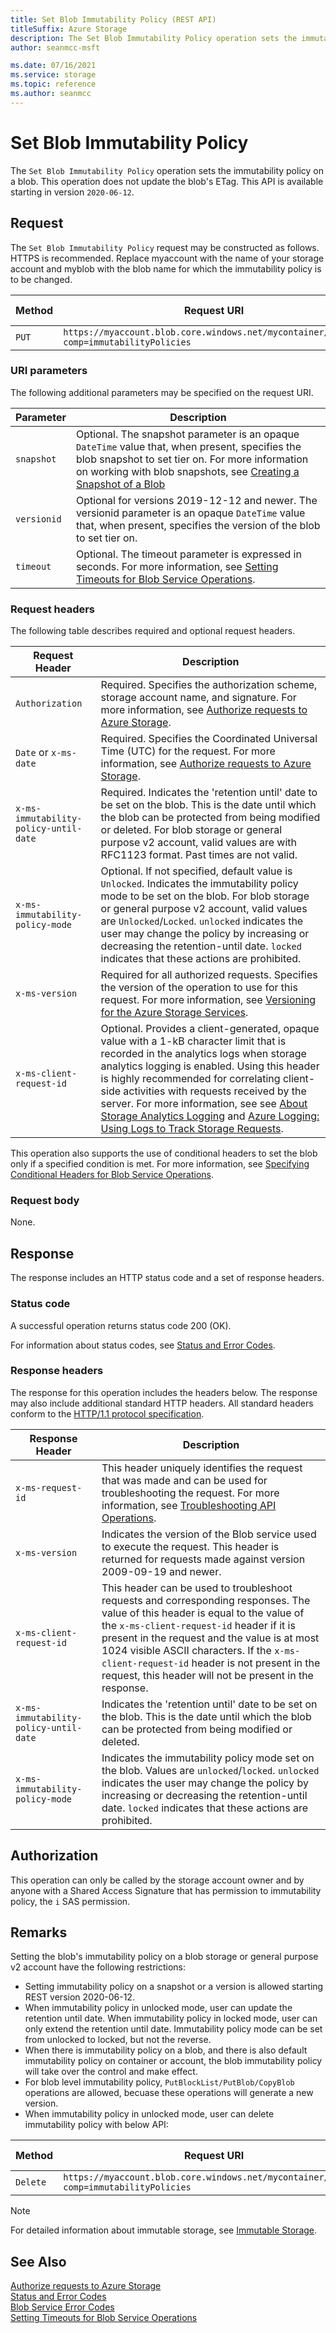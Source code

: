 ```yaml
---
title: Set Blob Immutability Policy (REST API)
titleSuffix: Azure Storage
description: The Set Blob Immutability Policy operation sets the immutability policy on a blob.
author: seanmcc-msft

ms.date: 07/16/2021
ms.service: storage
ms.topic: reference
ms.author: seanmcc
---
```


# Set Blob Immutability Policy

The `Set Blob Immutability Policy` operation sets the immutability policy on a blob. This operation does not update the blob's ETag.  This API is available starting in version `2020-06-12`.

## Request
The `Set Blob Immutability Policy` request may be constructed as follows. HTTPS is recommended. Replace myaccount with the name of your storage account and myblob with the blob name for which the immutability policy is to be changed.

|Method|Request URI|HTTP Version|
|------------|-----------------|------------------|
|`PUT`|`https://myaccount.blob.core.windows.net/mycontainer/myblob?comp=immutabilityPolicies`|HTTP/1.1| 

### URI parameters
The following additional parameters may be specified on the request URI.

|Parameter|Description|
|-------------|-----------|
|`snapshot`|Optional. The snapshot parameter is an opaque `DateTime` value that, when present, specifies the blob snapshot to set tier on. For more information on working with blob snapshots, see [Creating a Snapshot of a Blob](Creating-a-Snapshot-of-a-Blob.md)|  
|`versionid`|Optional for versions 2019-12-12 and newer. The versionid parameter is an opaque `DateTime` value that, when present, specifies the version of the blob to set tier on.| 
|`timeout`|Optional. The timeout parameter is expressed in seconds. For more information, see [Setting Timeouts for Blob Service Operations](Setting-Timeouts-for-Blob-Service-Operations.md).|

### Request headers
The following table describes required and optional request headers.

|Request Header|Description|
|------------|-----------------|
|`Authorization`|Required. Specifies the authorization scheme, storage account name, and signature. For more information, see [Authorize requests to Azure Storage](authorize-requests-to-azure-storage.md).|  
|`Date` or `x-ms-date`|Required. Specifies the Coordinated Universal Time (UTC) for the request. For more information, see [Authorize requests to Azure Storage](authorize-requests-to-azure-storage.md).|  
|`x-ms-immutability-policy-until-date`|Required. Indicates the 'retention until' date to be set on the blob. This is the date until which the blob can be protected from being modified or deleted. For blob storage or general purpose v2 account, valid values are with RFC1123 format.  Past times are not valid.|
|`x-ms-immutability-policy-mode`|Optional. If not specified, default value is `Unlocked`. Indicates the immutability policy mode to be set on the blob. For blob storage or general purpose v2 account, valid values are `Unlocked`/`Locked`. `unlocked` indicates the user may change the policy by increasing or decreasing the retention-until date. `locked` indicates that these actions are prohibited.|
|`x-ms-version`|Required for all authorized requests. Specifies the version of the operation to use for this request. For more information, see [Versioning for the Azure Storage Services](Versioning-for-the-Azure-Storage-Services.md).|  
|`x-ms-client-request-id`|Optional. Provides a client-generated, opaque value with a 1-kB character limit that is recorded in the analytics logs when storage analytics logging is enabled. Using this header is highly recommended for correlating client-side activities with requests received by the server. For more information, see see [About Storage Analytics Logging](About-Storage-Analytics-Logging.md) and [Azure Logging: Using Logs to Track Storage Requests](https://blogs.msdn.com/b/windowsazurestorage/archive/2011/08/03/windows-azure-storage-logging-using-logs-to-track-storage-requests.aspx).|  

 This operation also supports the use of conditional headers to set the blob only if a specified condition is met. For more information, see [Specifying Conditional Headers for Blob Service Operations](Specifying-Conditional-Headers-for-Blob-Service-Operations.md).  

### Request body
None.

## Response
The response includes an HTTP status code and a set of response headers.

### Status code
A successful operation returns status code 200 (OK).

For information about status codes, see [Status and Error Codes](Status-and-Error-Codes2.md).
### Response headers
The response for this operation includes the headers below. The response may also include additional standard HTTP headers. All standard headers conform to the [HTTP/1.1 protocol specification](https://go.microsoft.com/fwlink/?linkid=150478).

|Response Header|Description|
|------------|-----------------|
|`x-ms-request-id`|This header uniquely identifies the request that was made and can be used for troubleshooting the request. For more information, see [Troubleshooting API Operations](Troubleshooting-API-Operations.md).|
|`x-ms-version`|Indicates the version of the Blob service used to execute the request. This header is returned for requests made against version 2009-09-19 and newer.|
|`x-ms-client-request-id`|This header can be used to troubleshoot requests and corresponding responses. The value of this header is equal to the value of the `x-ms-client-request-id` header if it is present in the request and the value is at most 1024 visible ASCII characters. If the `x-ms-client-request-id` header is not present in the request, this header will not be present in the response.|  
|`x-ms-immutability-policy-until-date`|Indicates the 'retention until' date to be set on the blob. This is the date until which the blob can be protected from being modified or deleted.|
|`x-ms-immutability-policy-mode`|Indicates the immutability policy mode set on the blob. Values are `unlocked`/`locked`. `unlocked` indicates the user may change the policy by increasing or decreasing the retention-until date. `locked` indicates that these actions are prohibited.|

## Authorization
This operation can only be called by the storage account owner and by anyone with a Shared Access Signature that has permission to immutability policy, the `i` SAS permission.

## Remarks
Setting the blob's immutability policy on a blob storage or general purpose v2 account have the following restrictions:

* Setting immutability policy on a snapshot or a version is allowed starting REST version 2020-06-12.
* When immutability policy in unlocked mode, user can update the retention until date. When immutability policy in locked mode, user can only extend the retention until date. Immutability policy mode can be set from unlocked to locked, but not the reverse.
* When there is immutability policy on a blob, and there is also default immutability policy on container or account, the blob immutability policy will take over the control and make effect.
* For blob level immutability policy, `PutBlockList/PutBlob/CopyBlob` operations are allowed, becuase these operations will generate a new version.
* When immutability policy in unlocked mode, user can delete immutability policy with below API:

|Method|Request URI|HTTP Version|
|------------|-----------------|------------------|
|`Delete`|`https://myaccount.blob.core.windows.net/mycontainer/myblob?comp=immutabilityPolicies`|HTTP/1.1| 

> [!NOTE]
> For detailed information about immutable storage, see [Immutable Storage](/azure/storage/blobs/storage-blob-immutable-storage).

## See Also

 [Authorize requests to Azure Storage](authorize-requests-to-azure-storage.md)   
 [Status and Error Codes](Status-and-Error-Codes2.md)   
 [Blob Service Error Codes](Blob-Service-Error-Codes.md)   
 [Setting Timeouts for Blob Service Operations](Setting-Timeouts-for-Blob-Service-Operations.md)
